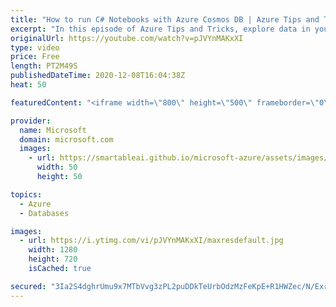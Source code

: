 ```yaml
---
title: "How to run C# Notebooks with Azure Cosmos DB | Azure Tips and Tricks"
excerpt: "In this episode of Azure Tips and Tricks, explore data in your Azure Cosmos DB and run experiments with C# notebooks.   For more tips and tricks, visit: https://aka.ms/azuretipsandtricks    Get started with 12 months of free services and $200 USD in credit. Create your free account today with Microsoft"
originalUrl: https://youtube.com/watch?v=pJVYnMAKxXI
type: video
price: Free
length: PT2M49S
publishedDateTime: 2020-12-08T16:04:38Z
heat: 50

featuredContent: "<iframe width=\"800\" height=\"500\" frameborder=\"0\" src=\"https://www.youtube.com/embed/pJVYnMAKxXI\" allow=\"accelerometer; autoplay; encrypted-media; gyroscope; picture-in-picture\" allowfullscreen></iframe>"

provider:
  name: Microsoft
  domain: microsoft.com
  images:
    - url: https://smartableai.github.io/microsoft-azure/assets/images/organizations/microsoft.com-50x50.jpg
      width: 50
      height: 50

topics:
  - Azure
  - Databases

images:
  - url: https://i.ytimg.com/vi/pJVYnMAKxXI/maxresdefault.jpg
    width: 1280
    height: 720
    isCached: true

secured: "3Ia2S4dghrUmu9x7MTbVvg3zPL2puDDkTeUrbOdzMzFeKpE+R1HWZec/N/ExrxO5Vda9Yfn60Y/NpwQFZxnM8+hBhLME/jpsqaIeZ82grPj4e59I2mD4KoSCb9DDihroU3XhRTFO1HlYNOQq6fg2sr17DGTlWJuZtRcVxAqetAl52ijVgmDUb7lwTaa6JNjoIu2xu2MWuB62L/iVsp/TwjC36ui0a9Qn0XTD9N6CY6vLegWVcJCVNvd8hiFuFmueqLX/QWNhuNK4smevHFNBi3vDXZAjOY/Aww+rcT/Wn11KiyxknrKyxSj18/iaTqx+twh8ARq/qvIVyS5D7VK2Cj+v2C+kU+uRFzVxfY9ts421g6Zn9+JDJh/mMKW9Vik6tLHXFLpG48I2/z04SwZtd45039C6Lr+tV9Xqq104UiA=;4xI1fKgwA+2WsKcv/Ndegg=="
---
```


